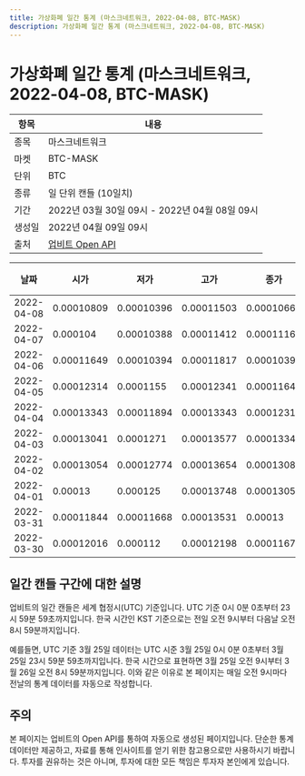 ```yaml
---
title: 가상화폐 일간 통계 (마스크네트워크, 2022-04-08, BTC-MASK)
description: 가상화폐 일간 통계 (마스크네트워크, 2022-04-08, BTC-MASK)
---
```



가상화폐 일간 통계 (마스크네트워크, 2022-04-08, BTC-MASK)
===

|항목|내용|
|--|--|
|종목|마스크네트워크|
|마켓|BTC-MASK|
|단위|BTC|
|종류|일 단위 캔들 (10일치)|
|기간|2022년 03월 30일 09시 - 2022년 04월 08일 09시|
|생성일|2022년 04월 09일 09시|
|출처|[업비트 Open API](https://docs.upbit.com)|


|날짜|시가|저가|고가|종가|비고|
|--|--|--|--|--|--|
|2022-04-08|0.00010809|0.00010396|0.00011503|0.00010668|    |
|2022-04-07|0.000104|0.00010388|0.00011412|0.00011161|    |
|2022-04-06|0.00011649|0.00010394|0.00011817|0.00010394|    |
|2022-04-05|0.00012314|0.0001155|0.00012341|0.00011647|    |
|2022-04-04|0.00013343|0.00011894|0.00013343|0.00012315|    |
|2022-04-03|0.00013041|0.0001271|0.00013577|0.00013346|    |
|2022-04-02|0.00013054|0.00012774|0.00013654|0.00013085|    |
|2022-04-01|0.00013|0.000125|0.00013748|0.00013054|    |
|2022-03-31|0.00011844|0.00011668|0.00013531|0.00013|    |
|2022-03-30|0.00012016|0.000112|0.00012198|0.00011675|    |


일간 캔들 구간에 대한 설명
---


업비트의 일간 캔들은 세계 협정시(UTC) 기준입니다. 
UTC 기준 0시 0분 0초부터 23시 59분 59초까지입니다. 
한국 시간인 KST 기준으로는 전일 오전 9시부터 다음날 오전 8시 59분까지입니다. 


예를들면, UTC 기준 3월 25일 데이터는 UTC 시준 3월 25일 0시 0분 0초부터 3월 25일 23시 59분 59초까지입니다. 
한국 시간으로 표현하면 3월 25일 오전 9시부터 3월 26일 오전 8시 59분까지입니다. 
이와 같은 이유로 본 페이지는 매일 오전 9시마다 전날의 통계 데이터를 자동으로 작성합니다. 


주의
---


본 페이지는 업비트의 Open API를 통하여 자동으로 생성된 페이지입니다. 
단순한 통계 데이터만 제공하고, 자료를 통해 인사이트를 얻기 위한 참고용으로만 사용하시기 바랍니다. 
투자를 권유하는 것은 아니며, 투자에 대한 모든 책임은 투자자 본인에게 있습니다. 
